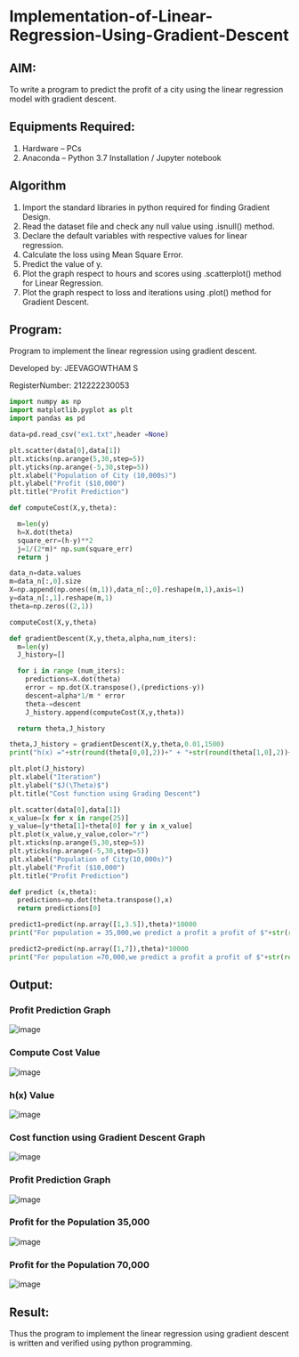 # Implementation-of-Linear-Regression-Using-Gradient-Descent

## AIM:

To write a program to predict the profit of a city using the linear regression model with gradient descent.

## Equipments Required:

1. Hardware – PCs
2. Anaconda – Python 3.7 Installation / Jupyter notebook

## Algorithm

1. Import the standard libraries in python required for finding Gradient Design.
2. Read the dataset file and check any null value using .isnull() method.
3. Declare the default variables with respective values for linear regression.
4. Calculate the loss using Mean Square Error.
5. Predict the value of y.
6. Plot the graph respect to hours and scores using .scatterplot() method for Linear Regression.
7. Plot the graph respect to loss and iterations using .plot() method for Gradient Descent.

## Program:

Program to implement the linear regression using gradient descent.

Developed by: JEEVAGOWTHAM S

RegisterNumber: 212222230053

```python
import numpy as np
import matplotlib.pyplot as plt
import pandas as pd

data=pd.read_csv("ex1.txt",header =None)

plt.scatter(data[0],data[1])
plt.xticks(np.arange(5,30,step=5))
plt.yticks(np.arange(-5,30,step=5))
plt.xlabel("Population of City (10,000s)")
plt.ylabel("Profit ($10,000")
plt.title("Profit Prediction")

def computeCost(X,y,theta):

  m=len(y)
  h=X.dot(theta)
  square_err=(h-y)**2
  j=1/(2*m)* np.sum(square_err)
  return j

data_n=data.values
m=data_n[:,0].size
X=np.append(np.ones((m,1)),data_n[:,0].reshape(m,1),axis=1)
y=data_n[:,1].reshape(m,1)
theta=np.zeros((2,1))

computeCost(X,y,theta)

def gradientDescent(X,y,theta,alpha,num_iters):
  m=len(y)
  J_history=[]

  for i in range (num_iters):
    predictions=X.dot(theta)
    error = np.dot(X.transpose(),(predictions-y))
    descent=alpha*1/m * error
    theta-=descent
    J_history.append(computeCost(X,y,theta))

  return theta,J_history

theta,J_history = gradientDescent(X,y,theta,0.01,1500)
print("h(x) ="+str(round(theta[0,0],2))+" + "+str(round(theta[1,0],2))+"x1" )

plt.plot(J_history)
plt.xlabel("Iteration")
plt.ylabel("$J(\Theta)$")
plt.title("Cost function using Grading Descent")

plt.scatter(data[0],data[1])
x_value=[x for x in range(25)]
y_value=[y*theta[1]+theta[0] for y in x_value]
plt.plot(x_value,y_value,color="r")
plt.xticks(np.arange(5,30,step=5))
plt.yticks(np.arange(-5,30,step=5))
plt.xlabel("Population of City(10,000s)")
plt.ylabel("Profit ($10,000")
plt.title("Profit Prediction")

def predict (x,theta):
  predictions=np.dot(theta.transpose(),x)
  return predictions[0]

predict1=predict(np.array([1,3.5]),theta)*10000
print("For population = 35,000,we predict a profit a profit of $"+str(round(predict1,0)))

predict2=predict(np.array([1,7]),theta)*10000
print("For population =70,000,we predict a profit a profit of $"+str(round(predict2,0)))


```

## Output:

### Profit Prediction Graph
![image](https://github.com/JeevaGowtham-S/Implementation-of-Linear-Regression-Using-Gradient-Descent/assets/118042624/a0476f24-98a5-46af-bc60-4c16b4875259)



### Compute Cost Value
![image](https://github.com/JeevaGowtham-S/Implementation-of-Linear-Regression-Using-Gradient-Descent/assets/118042624/6dd8968e-f00b-49e7-8095-38ba8ce71559)



### h(x) Value
![image](https://github.com/JeevaGowtham-S/Implementation-of-Linear-Regression-Using-Gradient-Descent/assets/118042624/7585f5c1-8357-4601-abb8-c644ad11f1ff)



### Cost function using Gradient Descent Graph
![image](https://github.com/JeevaGowtham-S/Implementation-of-Linear-Regression-Using-Gradient-Descent/assets/118042624/ce414fed-501b-4be5-ae4d-8ec0576321c9)



### Profit Prediction Graph
![image](https://github.com/JeevaGowtham-S/Implementation-of-Linear-Regression-Using-Gradient-Descent/assets/118042624/916af19f-c6ec-41ad-8273-4a643bed2246)



### Profit for the Population 35,000
![image](https://github.com/JeevaGowtham-S/Implementation-of-Linear-Regression-Using-Gradient-Descent/assets/118042624/06e84063-f173-40c7-953d-848f80c522a1)



### Profit for the Population 70,000
![image](https://github.com/JeevaGowtham-S/Implementation-of-Linear-Regression-Using-Gradient-Descent/assets/118042624/67fa62d9-8e65-49df-b33c-8652f9e16f6d)


## Result:

Thus the program to implement the linear regression using gradient descent is written and verified using python programming.
